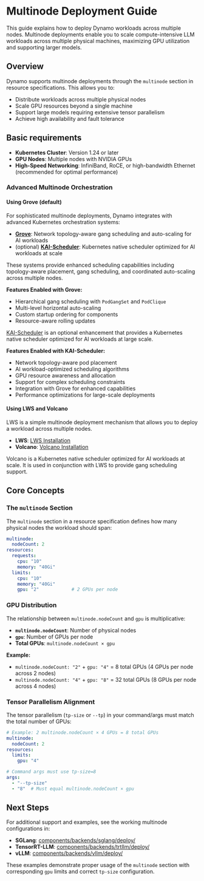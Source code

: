# Multinode Deployment Guide

This guide explains how to deploy Dynamo workloads across multiple nodes. Multinode deployments enable you to scale compute-intensive LLM workloads across multiple physical machines, maximizing GPU utilization and supporting larger models.

## Overview

Dynamo supports multinode deployments through the `multinode` section in resource specifications. This allows you to:

- Distribute workloads across multiple physical nodes
- Scale GPU resources beyond a single machine
- Support large models requiring extensive tensor parallelism
- Achieve high availability and fault tolerance

## Basic requirements

- **Kubernetes Cluster**: Version 1.24 or later
- **GPU Nodes**: Multiple nodes with NVIDIA GPUs
- **High-Speed Networking**: InfiniBand, RoCE, or high-bandwidth Ethernet (recommended for optimal performance)


### Advanced Multinode Orchestration

#### Using Grove (default)

For sophisticated multinode deployments, Dynamo integrates with advanced Kubernetes orchestration systems:

- **[Grove](https://github.com/NVIDIA/grove)**: Network topology-aware gang scheduling and auto-scaling for AI workloads
- (optional) **[KAI-Scheduler](https://github.com/NVIDIA/KAI-Scheduler)**: Kubernetes native scheduler optimized for AI workloads at scale

These systems provide enhanced scheduling capabilities including topology-aware placement, gang scheduling, and coordinated auto-scaling across multiple nodes.

**Features Enabled with Grove:**
- Hierarchical gang scheduling with `PodGangSet` and `PodClique`
- Multi-level horizontal auto-scaling
- Custom startup ordering for components
- Resource-aware rolling updates


[KAI-Scheduler](https://github.com/NVIDIA/KAI-Scheduler) is an optional enhancement that provides a Kubernetes native scheduler optimized for AI workloads at large scale.

**Features Enabled with KAI-Scheduler:**
- Network topology-aware pod placement
- AI workload-optimized scheduling algorithms
- GPU resource awareness and allocation
- Support for complex scheduling constraints
- Integration with Grove for enhanced capabilities
- Performance optimizations for large-scale deployments

#### Using LWS and Volcano

LWS is a simple multinode deployment mechanism that allows you to deploy a workload across multiple nodes.

- **LWS**: [LWS Installation](https://github.com/kubernetes-sigs/lws#installation)
- **Volcano**: [Volcano Installation](https://volcano.sh/en/docs/installation/)

Volcano is a Kubernetes native scheduler optimized for AI workloads at scale. It is used in conjunction with LWS to provide gang scheduling support.


## Core Concepts

### The `multinode` Section

The `multinode` section in a resource specification defines how many physical nodes the workload should span:

```yaml
multinode:
  nodeCount: 2
resources:
  requests:
    cpu: "10"
    memory: "40Gi"
  limits:
    cpu: "10"
    memory: "40Gi"
    gpu: "2"            # 2 GPUs per node
```

### GPU Distribution

The relationship between `multinode.nodeCount` and `gpu` is multiplicative:

- **`multinode.nodeCount`**: Number of physical nodes
- **`gpu`**: Number of GPUs per node
- **Total GPUs**: `multinode.nodeCount × gpu`

**Example:**
- `multinode.nodeCount: "2"` + `gpu: "4"` = 8 total GPUs (4 GPUs per node across 2 nodes)
- `multinode.nodeCount: "4"` + `gpu: "8"` = 32 total GPUs (8 GPUs per node across 4 nodes)

### Tensor Parallelism Alignment

The tensor parallelism (`tp-size` or `--tp`) in your command/args must match the total number of GPUs:

```yaml
# Example: 2 multinode.nodeCount × 4 GPUs = 8 total GPUs
multinode:
  nodeCount: 2
resources:
  limits:
    gpu: "4"

# Command args must use tp-size=8
args:
  - "--tp-size"
  - "8"  # Must equal multinode.nodeCount × gpu
```


## Next Steps

For additional support and examples, see the working multinode configurations in:

- **SGLang**: [components/backends/sglang/deploy/](../../../components/backends/sglang/deploy/)
- **TensorRT-LLM**: [components/backends/trtllm/deploy/](../../../components/backends/trtllm/deploy/)
- **vLLM**: [components/backends/vllm/deploy/](../../../components/backends/vllm/deploy/)

These examples demonstrate proper usage of the `multinode` section with corresponding `gpu` limits and correct `tp-size` configuration.
